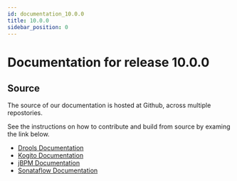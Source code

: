 ```yaml
---
id: documentation_10.0.0
title: 10.0.0
sidebar_position: 0
---
```


# Documentation for release 10.0.0

## Source

The source of our documentation is hosted at Github, across multiple repostories.

See the instructions on how to contribute and build from source by examing the link below.

* [Drools Documentation](https://github.com/apache/incubator-kie-drools/tree/10.0.x/drools-docs)
* [Kogito Documentation](https://github.com/apache/incubator-kie-docs/tree/10.0.x/doc-content/apache-kie-kogito)
* [jBPM Documentation](https://github.com/apache/incubator-kie-docs/tree/10.0.x/doc-content/apache-kie-jbpm)
* [Sonataflow Documentation](https://github.com/apache/incubator-kie-kogito-docs/tree/10.0.x/)